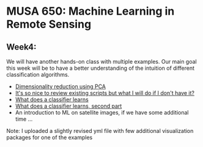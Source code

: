 # MUSA 650: Machine Learning in Remote Sensing

## Week4: 

We will have another hands-on class with multiple examples. Our main goal this week will be to have a better understanding of the intuition of different classification algorithms.

- [Dimensionality reduction using PCA](Prac5_pca_faces.ipynb)
- [It's so nice to review existing scripts but what I will do if I don't have it?](python_ml_bootcamp_A.ipynb)
- [What does a classifier learns](Prac6_classifier_comparison_v1.ipynb)
- [What does a classifier learns, second part](Prac7_classifier_comparison_v2.ipynb)
- An introduction to ML on satellite images, if we have some additional time ...

Note: I uploaded a slightly revised yml file with few additional visualization packages for one of the examples
